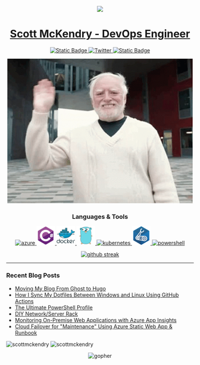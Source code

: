 <p align="center">
    <a href="https://scottmckendry.tech">
        <picture>
            <source media="(prefers-color-scheme: dark)" srcset="https://scottmckendry.tech/img/logo/icon2transparent.png">
            <img src="https://scottmckendry.tech/img/logo/icon1transparent.png" height="100">
        </picture>
    <h1 align="center">Scott McKendry - DevOps Engineer</h1>
    </a>
</p>

<p align="center">
    <a href="https://scottmckendry.tech">
        <img alt="Static Badge" src="https://img.shields.io/badge/-scottmckendry.tech-blue?style=for-the-badge&logo=firefox&logoColor=%23fff&color=%23334460">
    </a>
    <a href="https://twitter.com/scott_mckendry">
        <img alt="Twitter" src="https://img.shields.io/badge/-%40scott_mckendry-blue?style=for-the-badge&logo=x&color=%2315161e">
    </a>
    <a href="https://www.linkedin.com/in/scott-mckendry/">
        <img alt="Static Badge" src="https://img.shields.io/badge/-%40scott--mckendry-blue?style=for-the-badge&logo=linkedin&color=%231866be">
    </a>
</p>

<p align="center">
    <img alt="Wave" src="wave.gif">
</p>

<h3 align="center">Languages & Tools</h3>

<p align="center"> 
    <a href="https://azure.microsoft.com/en-in/" target="_blank" rel="noreferrer"> 
        <img src="https://avatars.githubusercontent.com/u/6844498?s=200&v=4" alt="azure" width="50" height="50"/> 
    </a> 
    <a href="https://www.w3schools.com/cs/" target="_blank" rel="noreferrer"> 
        <img src="https://raw.githubusercontent.com/devicons/devicon/master/icons/csharp/csharp-original.svg" alt="csharp" width="50" height="50"/> 
    </a> 
    <a href="https://www.docker.com/" target="_blank" rel="noreferrer"> 
        <img src="https://raw.githubusercontent.com/devicons/devicon/master/icons/docker/docker-original-wordmark.svg" alt="docker" width="50" height="50"/> 
    </a> 
    <a href="https://golang.org" target="_blank" rel="noreferrer">
        <img src="https://raw.githubusercontent.com/devicons/devicon/master/icons/go/go-original.svg" alt="go" width="50" height="50"/> 
    </a> 
    <a href="https://kubernetes.io" target="_blank" rel="noreferrer"> 
        <img src="https://www.vectorlogo.zone/logos/kubernetes/kubernetes-icon.svg" alt="kubernetes" width="50" height="50"/> 
    </a> 
    <a href="https://aka.ms/bicep" target="_blank" rel="noreferrer"> 
        <img src="https://raw.githubusercontent.com/Azure/bicep/main/src/icons/bicep-logo-256.png" alt="bicep" width="50" height="50"/> 
    </a>
    <a href="https://github.com/PowerShell/PowerShell" target="_blank" rel="noreferrer">
        <img src="https://avatars.githubusercontent.com/u/11524380" alt="powershell" width="50" height="50"/> 
    </a> 
</p>

<p align="center"> 
    <a href="https://scottmckendry.tech">
        <img alt="github streak" src="https://github-readme-streak-stats.herokuapp.com?user=scottmckendry&theme=transparent&hide_border=true">
    </a>
</p>

<hr>

<h3>Recent Blog Posts</h3>

<!-- BLOG-POST-LIST:START -->
- [Moving My Blog From Ghost to Hugo](https://scottmckendry.tech/posts/hugo-blog/)
- [How I Sync My Dotfiles Between Windows and Linux Using GitHub Actions](https://scottmckendry.tech/how-i-sync-my-dotfiles-between-windows-and-linux-using-github-actions/)
- [The Ultimate PowerShell Profile](https://scottmckendry.tech/the-ultimate-powershell-profile/)
- [DIY Network/Server Rack](https://scottmckendry.tech/diy-network-rack/)
- [Monitoring On-Premise Web Applications with Azure App Insights](https://scottmckendry.tech/web-monitoring/)
- [Cloud Failover for &quot;Maintenance&quot; Using Azure Static Web App &amp; Runbook](https://scottmckendry.tech/maintenance-web-app-azure/)
<!-- BLOG-POST-LIST:END -->
<p> <img src="https://komarev.com/ghpvc/?username=scottmckendry&label=Profile%20views&color=0e75b6&style=flat" alt="scottmckendry" /> <img src="https://github.com/scottmckendry/scottmckendry/actions/workflows/blogs.yml/badge.svg" alt="scottmckendry" /> </p>
<p align=center><img src="https://media.tenor.com/hD56X-Q5AzMAAAAi/gopher-shaking.gif" alt="gopher"/></p>
